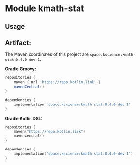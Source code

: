 # Module kmath-stat



## Usage

## Artifact:

The Maven coordinates of this project are `space.kscience:kmath-stat:0.4.0-dev-1`.

**Gradle Groovy:**
```groovy
repositories {
    maven { url 'https://repo.kotlin.link' }
    mavenCentral()
}

dependencies {
    implementation 'space.kscience:kmath-stat:0.4.0-dev-1'
}
```
**Gradle Kotlin DSL:**
```kotlin
repositories {
    maven("https://repo.kotlin.link")
    mavenCentral()
}

dependencies {
    implementation("space.kscience:kmath-stat:0.4.0-dev-1")
}
```
